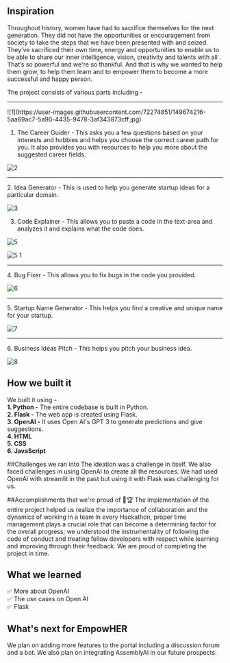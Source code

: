## Inspiration
Throughout history, women have had to sacrifice themselves for the next generation. They did not have the opportunities or encouragement from society to take the steps that we have been presented with and seized. They’ve sacrificed their own time, energy and opportunities to enable us to be able to share our inner intelligence, vision, creativity and talents with all . That’s so powerful and we're so thankful. And that is why we wanted to help them grow, to help them learn and to empower them to become a more successful and happy person.  

The project consists of various parts including -  
<hr />
![1](https://user-images.githubusercontent.com/72274851/149674216-5aa69ac7-5a90-4435-9478-3af343873cff.jpg)

1. The Career Guider - This asks you a few questions based on your interests and hobbies and helps you choose the correct career path for you. It also provides you with resources to help you more about the suggested career fields.  
  
![2](https://user-images.githubusercontent.com/72274851/149674221-bf81c93c-7830-455a-8f3c-d8c4cf9798df.jpg)
<hr />
2. Idea Generator - This is used to help you generate startup ideas for a particular domain.  
  
![3](https://user-images.githubusercontent.com/72274851/149674242-0cd4fe16-c46c-4a08-9b50-d1a6e4b624a3.jpg)

3. Code Explainer - This allows you to paste a code in the text-area and analyzes it and explains what the code does.  
  
![5](https://user-images.githubusercontent.com/72274851/149674246-6636d71c-239e-4ccb-b10e-03e87051b75e.jpg)  
  
![5 1](https://user-images.githubusercontent.com/72274851/149674251-ca7432cc-6fb6-4e02-bb7c-bf10f2626f92.jpg)
<hr />  
4. Bug Fixer - This allows you to fix bugs in the code you provided.  
  
![6](https://user-images.githubusercontent.com/72274851/149674255-6b7d8985-fb9a-4aa0-812f-d95658af1a18.jpg)
<hr />
5. Startup Name Generator - This helps you find a creative and unique name for your startup.  
  
![7](https://user-images.githubusercontent.com/72274851/149674258-092e4e30-35a1-4f2f-9262-2b3f0530ad4d.jpg)
<hr />
6. Business Ideas Pitch - This helps you pitch your business idea.  
  
![8](https://user-images.githubusercontent.com/72274851/149674261-606bbc1d-2762-4d16-a0f4-9c975b260a0a.jpg)


## How we built it
We built it using -  
**1. Python -** The entire codebase is built in Python.  
**2. Flask -** The web app is created using Flask.   
**3. OpenAI -** It uses Open AI's GPT 3 to generate predictions and give suggestions.  
**4. HTML**  
**5. CSS**  
**6. JavaScript**  

##Challenges we ran into
The ideation was a challenge in itself. We also faced challenges in using OpenAI to create all the resources. We had used OpenAI with streamlit in the past but using it with Flask was challenging for us.

##Accomplishments that we're proud of 🏅🏆
The implementation of the entire project helped us realize the importance of collaboration and the dynamics of working in a team In every Hackathon, proper time management plays a crucial role that can become a determining factor for the overall progress; we understood the instrumentality of following the code of conduct and treating fellow developers with respect while learning and improving through their feedback. We are proud of completing the project in time.

## What we learned
✅ More about OpenAI  
✅ The use cases on Open AI  
✅ Flask  

## What's next for EmpowHER
We plan on adding more features to the portal including a discussion forum and a bot. We also plan on integrating AssemblyAI in our future prospects. 
